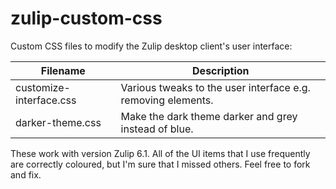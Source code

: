 # zulip-custom-css
Custom CSS files to modify the Zulip desktop client's user interface:

| Filename                | Description                                                  |
| ----------------------- | ------------------------------------------------------------ |
| customize-interface.css | Various tweaks to the user interface e.g. removing elements. |
| darker-theme.css        | Make the dark theme darker and grey instead of blue.         |

These work with version Zulip 6.1. All of the UI items that I use frequently are correctly
coloured, but I'm sure that I missed others. Feel free to fork and fix.
